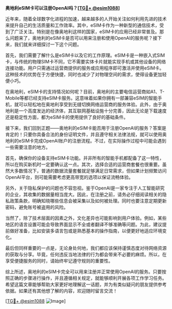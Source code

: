 **奥地利eSIM卡可以注册OpenAI吗？[[TG💪+ @esim1088](https://t.me/s/esim1088)]**

近年来，随着全球数字化进程的加速，越来越多的人开始关注如何利用先进的技术来提升自己的生活质量和工作效率。其中，eSIM卡作为一种新型的通信技术，受到了广泛关注。特别是在像奥地利这样的国家，eSIM卡的应用已经非常普及。那么问题来了，奥地利的eSIM卡是否可以用来注册和使用OpenAI的服务呢？接下来，我们就来详细探讨一下这个问题。

首先，我们需要了解什么是eSIM卡以及它的工作原理。eSIM卡是一种嵌入式SIM卡，与传统的物理SIM卡不同，它不需要实体卡片就能实现手机或其他设备的网络连接功能。用户只需通过运营商提供的服务或应用程序即可激活并使用eSIM卡。这种技术的优势在于方便快捷，同时也减少了对物理空间的需求，使得设备更加轻便小巧。

在奥地利，eSIM卡的支持情况如何呢？目前，奥地利的主要电信运营商如A1、T-Mobile等都已经支持eSIM卡服务。这意味着如果你拥有一部兼容eSIM的智能手机，就可以轻松地在奥地利享受到无缝切换网络运营商的服务体验。此外，由于奥地利是一个高度发达的经济体，其互联网基础设施十分完善，因此无论是下载速度还是稳定性方面，都为eSIM卡的使用提供了良好的基础条件。

接下来，我们回到正题——奥地利的eSIM卡能否用于注册OpenAI的服务？答案是肯定的！只要你具备合法的身份证明文件，并且遵守相关法律法规，就可以使用奥地利的eSIM卡完成OpenAI账户的注册流程。不过，在实际操作过程中可能会遇到一些需要注意的地方。

首先，确保你的设备支持eSIM卡功能。并非所有的智能手机都配备了这一特性，所以在购买新机时一定要确认这一点。其次，选择合适的运营商套餐也很重要。虽然大多数情况下，普通的数据流量套餐就足够满足日常需求，但如果计划频繁访问OpenAI平台，则可能需要考虑更高带宽的选项以保证流畅体验。

另外，关于隐私保护的问题也不容忽视。鉴于OpenAI是一家专注于人工智能研究的企业，其收集的数据量相当庞大。因此，在注册之前，请务必仔细阅读相关的隐私政策条款，明确知晓哪些信息会被采集以及如何被处理。同时也要注意定期更新密码，避免账号被盗用的风险。

当然了，除了技术层面的因素之外，文化差异也可能影响到用户体验。例如，某些地区的语言设置可能会导致界面显示不全或者翻译不够准确等问题。为此，建议提前做好准备，比如安装多语言包或是熟悉基本的操作指南，以便更好地适应环境变化。

最后但同样重要的一点是，无论身处何地，我们都应该保持谨慎态度对待网络资源的获取与分享。毕竟，任何违反当地法律的行为都会带来不必要的麻烦。所以，在享受便捷服务的同时，请始终牢记遵守规则的重要性。

综上所述，奥地利的eSIM卡完全可以用来注册并正常使用OpenAI的服务。只要按照正确的步骤进行操作，并且遵循相关规定，就能够顺利开展各项工作学习任务。希望这篇文章能够帮助大家更好地理解这一话题，并为有类似疑问的朋友提供参考依据。如果还有其他想了解的内容，欢迎随时留言交流！

[[TG💪+ @esim1088](https://t.me/s/esim1088) ![Image](https://i.postimg.cc/4NQfJmqS/Snipaste-2025-05-13-00-14-12.png)]